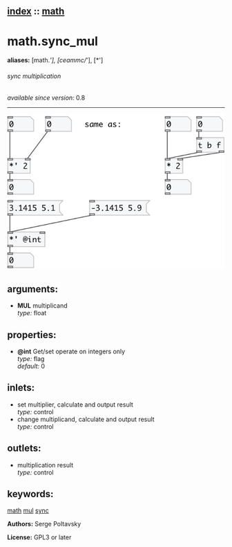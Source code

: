 [index](index.html) :: [math](category_math.html)
---

# math.sync_mul
**aliases:** [math.*&#39;], [ceammc/*&#39;], [*&#39;]


###### sync multiplication

*available since version:* 0.8

---




[![example](../examples/img/math.sync_mul.jpg)](../examples/pd/math.sync_mul.pd)



## arguments:

* **MUL**
multiplicand<br>
_type:_ float<br>





## properties:

* **@int** 
Get/set operate on integers only<br>
_type:_ flag<br>
_default:_ 0<br>



## inlets:

* set multiplier, calculate and output result<br>
_type:_ control
* change multiplicand, calculate and output result<br>
_type:_ control



## outlets:

* multiplication result<br>
_type:_ control



## keywords:

[math](keywords/math.html)
[mul](keywords/mul.html)
[sync](keywords/sync.html)






**Authors:** Serge Poltavsky




**License:** GPL3 or later





